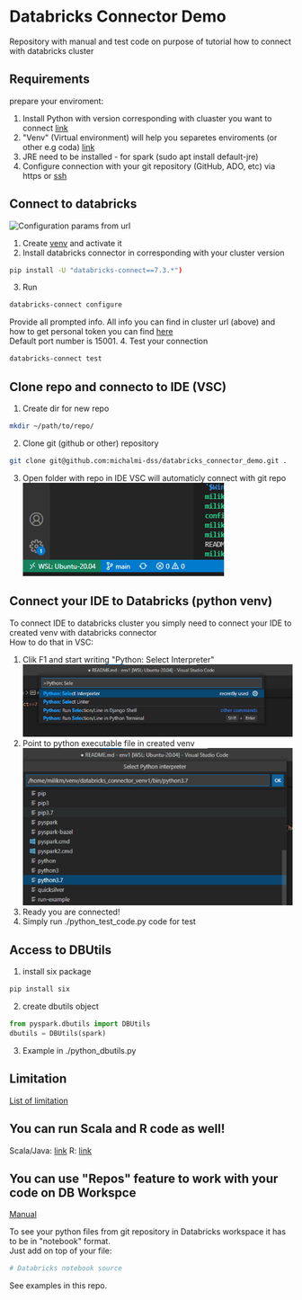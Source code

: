 # Databricks Connector Demo
Repository with manual and test code on purpose of tutorial how to connect with databricks cluster

## Requirements

prepare your enviroment:
1. Install Python with version corresponding with cluaster you want to connect [link](https://docs.microsoft.com/en-us/azure/databricks/dev-tools/databricks-connect#requirements)
2. "Venv" (Virtual environment) will help you separetes enviroments (or other e.g coda) [link](https://packaging.python.org/guides/installing-using-pip-and-virtual-environments/#installing-packages-using-pip-and-virtual-environments)
3. JRE need to be installed - for spark (sudo apt install default-jre)
4. Configure connection with your git repository (GitHub, ADO, etc) via https or [ssh](https://docs.github.com/en/authentication/connecting-to-github-with-ssh) 

## Connect to databricks

![Configuration params from url](/image/configuration_from_link.png)

1. Create [venv](https://packaging.python.org/guides/installing-using-pip-and-virtual-environments/#creating-a-virtual-environment) and activate it
2. Install databricks connector in corresponding with your cluster version 
```bash
pip install -U "databricks-connect==7.3.*")
```
3. Run 
```bash
databricks-connect configure
```
Provide all prompted info. All info you can find in cluster url (above) and how to get personal token you can find [here](https://docs.microsoft.com/en-us/azure/databricks/dev-tools/api/latest/authentication#--generate-a-personal-access-token)  
Default port number is 15001.
4. Test your connection
```bash
databricks-connect test
```

## Clone repo and connecto to IDE (VSC)

1. Create dir for new repo
```bash
mkdir ~/path/to/repo/
```
2. Clone git (github or other) repository
```bash
git clone git@github.com:michalmi-dss/databricks_connector_demo.git .
```
3. Open folder with repo in IDE
VSC will automaticly connect with git repo
![git in vsc](/image/git.png)

## Connect your IDE to Databricks (python venv)

To connect IDE to databricks cluster you simply need to connect your IDE to created venv with databricks connector  
How to do that in VSC:
1. Clik F1 and start writing "Python: Select Interpreter"
![select interpreter](/image/select_interpreter.png)
2. Point to python executable file in created venv
![selected interpreter](/image/python37_venv_interpreter.png)
3. Ready you are connected!
4. Simply run ./python_test_code.py code for test

## Access to DBUtils

1. install six package
```bash
pip install six
```
2. create dbutils object
```python
from pyspark.dbutils import DBUtils
dbutils = DBUtils(spark)
```
3. Example in ./python_dbutils.py

## Limitation

[List of limitation](https://docs.microsoft.com/en-us/azure/databricks/dev-tools/databricks-connect#limitations)

## You can run Scala and R code as well!

Scala/Java: [link](https://docs.microsoft.com/en-us/azure/databricks/dev-tools/databricks-connect#intellij-scala-or-java)
R: [link](https://docs.microsoft.com/en-us/azure/databricks/dev-tools/databricks-connect#--sparklyr-and-rstudio-desktop)

## You can use "Repos" feature to work with your code on DB Workspce

[Manual](https://docs.microsoft.com/en-us/azure/databricks/repos)

To see your python files from git repository in Databricks workspace it has to be in "notebook" format.  
Just add on top of your file:
```python
# Databricks notebook source
```
See examples in this repo.